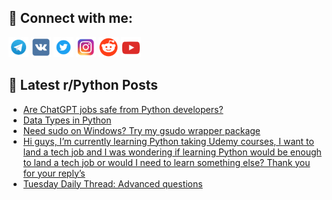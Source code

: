## 🔎 Connect with me:
[<img src="https://github.com/bullbesh/bullbesh/blob/main/images/Telegram.png" width="32" height="32" />](https://t.me/bullbesh)
[<img src="https://github.com/bullbesh/bullbesh/blob/main/images/VK.png" width="32" height="32" />](https://vk.com/bullbesh)
[<img src="https://github.com/bullbesh/bullbesh/blob/main/images/Twitter.png" width="32" height="32" />](https://twitter.com/bullbesh1)
[<img src="https://github.com/bullbesh/bullbesh/blob/main/images/Instagram.png" width="32" height="32" />](https://www.instagram.com/bullbesh)
[<img src="https://github.com/bullbesh/bullbesh/blob/main/images/Reddit.png" width="32" height="32" />](https://www.reddit.com/user/bullbesh)
[<img src="https://github.com/bullbesh/bullbesh/blob/main/images/YouTube.png" width="32" height="32" />](https://www.youtube.com/channel/UCtfjRs6uzgq5mfm8S06WTcg)

## 📕 Latest r/Python Posts
<!-- BLOG-POST-LIST:START -->
- [Are ChatGPT jobs safe from Python developers?](https://www.reddit.com/r/Python/comments/13vdcmk/are_chatgpt_jobs_safe_from_python_developers/)
- [Data Types in Python](https://www.reddit.com/r/Python/comments/13vcnu3/data_types_in_python/)
- [Need sudo on Windows? Try my gsudo wrapper package](https://www.reddit.com/r/Python/comments/13vbzat/need_sudo_on_windows_try_my_gsudo_wrapper_package/)
- [Hi guys, I’m currently learning Python taking Udemy courses, I want to land a tech job and I was wondering if learning Python would be enough to land a tech job or would I need to learn something else? Thank you for your reply’s](https://www.reddit.com/r/Python/comments/13vba8h/hi_guys_im_currently_learning_python_taking_udemy/)
- [Tuesday Daily Thread: Advanced questions](https://www.reddit.com/r/Python/comments/13vapae/tuesday_daily_thread_advanced_questions/)
<!-- BLOG-POST-LIST:END -->

